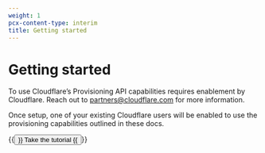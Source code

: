 ```yaml
---
weight: 1
pcx-content-type: interim
title: Getting started
---
```


# Getting started

To use Cloudflare’s Provisioning API capabilities requires enablement by Cloudflare. Reach out to partners@cloudflare.com for more information.

Once setup, one of your existing Cloudflare users will be enabled to use the provisioning capabilities outlined in these docs.

<p>
  {{<button type="primary" href="/tutorial">}}
    Take the tutorial
  {{</button>}}
</p>
